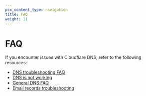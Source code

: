 ```yaml
---
pcx_content_type: navigation
title: FAQ
weight: 11
---
```


# FAQ

If you encounter issues with Cloudflare DNS, refer to the following resources:

- [DNS troubleshooting FAQ](https://support.cloudflare.com/hc/articles/360020296512)
- [DNS is not working](https://support.cloudflare.com/hc/articles/217912538)
- [General DNS FAQ](https://support.cloudflare.com/hc/articles/360017421192)
- [Email records troubleshooting](https://support.cloudflare.com/hc/articles/200168876)
